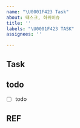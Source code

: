 ```yaml
---
name: "\U0001F423 Task"
about: 태스크, 하위이슈
title: ''
labels: "\U0001F423 TASK"
assignees: ''

---
```


## Task
<!-- 참가코드입력 -->

## todo
- [ ] todo 
<!-- 
- [ ] UI
- [ ] 데이터/네트워킹 작업
 -->

## REF
<!-- 스크린샷,,, 등등 -->
